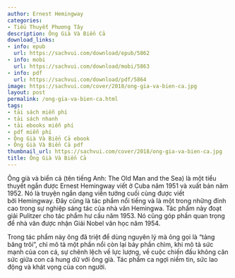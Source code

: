 ```yaml
---
author: Ernest Hemingway
categories:
- Tiểu Thuyết Phương Tây
description: Ông Già Và Biển Cả
download_links:
- info: epub
  url: https://sachvui.com/download/epub/5862
- info: mobi
  url: https://sachvui.com/download/mobi/5863
- info: pdf
  url: https://sachvui.com/download/pdf/5864
image: https://sachvui.com/cover/2018/ong-gia-va-bien-ca.jpg
layout: post
permalink: /ong-gia-va-bien-ca.html
tags:
- tải sách miễn phí
- tải sách nhanh
- tải ebooks miễn phí
- pdf miễn phí
- Ông Già Và Biển Cả ebook
- Ông Già Và Biển Cả pdf
thumbnail_url: https://sachvui.com/cover/2018/ong-gia-va-bien-ca.jpg
title: Ông Già Và Biển Cả
---
```


 <div class="item-desc text-justify"> <p>Ông già và biển cả (tên tiếng Anh: The Old Man and the Sea) là một tiểu thuyết ngắn được Ernest Hemingway viết ở Cuba năm 1951 và xuất bản năm 1952. Nó là truyện ngắn dạng viễn tưởng cuối cùng được viết bởi Hemingway. Đây cũng là tác phẩm nổi tiếng và là một trong những đỉnh cao trong sự nghiệp sáng tác của nhà văn Hemingwa. Tác phẩm này đoạt giải Pulitzer cho tác phẩm hư cấu năm 1953. Nó cũng góp phần quan trọng để nhà văn được nhận Giải Nobel văn học năm 1954.</p><p>Trong tác phẩm này ông đã triệt để dùng nguyên lý mà ông gọi là “tảng băng trôi”, chỉ mô tả một phần nổi còn lại bảy phần chìm, khi mô tả sức mạnh của con cá, sự chênh lệch về lực lượng, về cuộc chiến đấu không cân sức giữa con cá hung dữ với ông già. Tác phẩm ca ngợi niềm tin, sức lao động và khát vọng của con người.</p> </div>